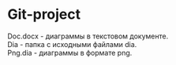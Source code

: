 # Git-project
Doc.docx - диаграммы в текстовом документе.   
Dia - папка с исходными файлами dia.  
Png.dia - диаграммы в формате png.  
